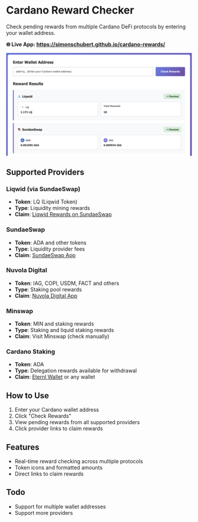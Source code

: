# Cardano Reward Checker

Check pending rewards from multiple Cardano DeFi protocols by entering your wallet address.

**🌐 Live App: https://simonschubert.github.io/cardano-rewards/**

![Screenshot](screenshot.png)

## Supported Providers

### Liqwid (via SundaeSwap)
- **Token**: LQ (Liqwid Token)
- **Type**: Liquidity mining rewards
- **Claim**: [Liqwid Rewards on SundaeSwap](https://liqwid-rewards.sundaeswap.finance)

### SundaeSwap
- **Token**: ADA and other tokens
- **Type**: Liquidity provider fees
- **Claim**: [SundaeSwap App](https://app.sundae.fi/)

### Nuvola Digital
- **Token**: IAG, COPI, USDM, FACT and others
- **Type**: Staking pool rewards
- **Claim**: [Nuvola Digital App](https://app.nuvoladigital.io)

### Minswap
- **Token**: MIN and staking rewards
- **Type**: Staking and liquid staking rewards
- **Claim**: Visit Minswap (check manually)

### Cardano Staking
- **Token**: ADA
- **Type**: Delegation rewards available for withdrawal
- **Claim**: [Eternl Wallet](https://eternl.io/app/mainnet/dashboard) or any wallet

## How to Use

1. Enter your Cardano wallet address
2. Click "Check Rewards"
3. View pending rewards from all supported providers
4. Click provider links to claim rewards

## Features

- Real-time reward checking across multiple protocols
- Token icons and formatted amounts
- Direct links to claim rewards

## Todo

- Support for multiple wallet addresses
- Support more providers
